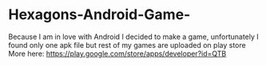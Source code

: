 # Hexagons-Android-Game-
Because I am in love with Android I decided to make a game, unfortunately I found only one apk file but rest of my games are uploaded on play store
More here: https://play.google.com/store/apps/developer?id=QTB
